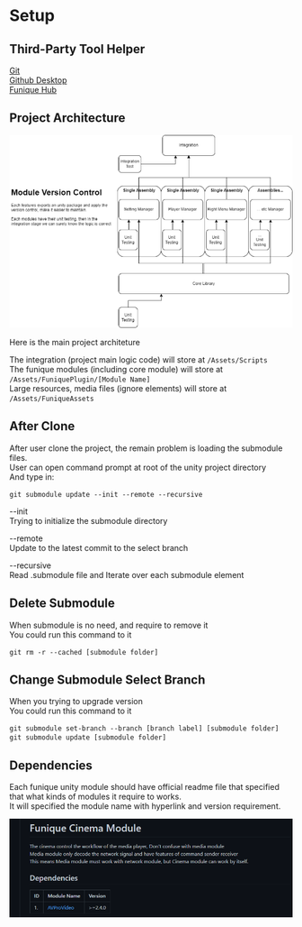 # Setup 

## Third-Party Tool Helper
[Git](https://git-scm.com/downloads)\
[Github Desktop](https://desktop.github.com/)\
[Funique Hub](https://github.com/Funique2022/tool_unity_module_hub/releases)


## Project Architecture
![Architecture](./../images/ApplicationArchitecture.png)

Here is the main project architeture

The integration (project main logic code) will store at `/Assets/Scripts`\
The funique modules (including core module) will store at `/Assets/FuniquePlugin/[Module Name]`\
Large resources, media files (ignore elements) will store at `/Assets/FuniqueAssets`

## After Clone
After user clone the project, the remain problem is loading the submodule files.\
User can open command prompt at root of the unity project directory\
And type in:

```batch
git submodule update --init --remote --recursive
```

--init\
Trying to initialize the submodule directory

--remote\
Update to the latest commit to the select branch

--recursive\
Read .submodule file and Iterate over each submodule element

## Delete Submodule
When submodule is no need, and require to remove it\
You could run this command to it

```batch
git rm -r --cached [submodule folder]
```

## Change Submodule Select Branch
When you trying to upgrade version\
You could run this command to it

```batch
git submodule set-branch --branch [branch label] [submodule folder]
git submodule update [submodule folder]
```

## Dependencies
Each funique unity module should have official readme file that specified that what kinds of modules it require to works.\
It will specified the module name with hyperlink and version requirement.

![example](../images/dependencies.png)